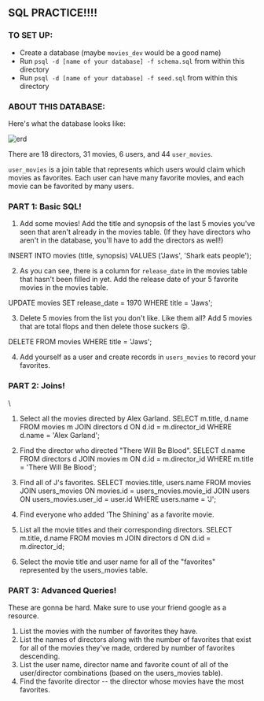 ## SQL PRACTICE!!!!

### TO SET UP:

- Create a database (maybe `movies_dev` would be a good name)
- Run `psql -d [name of your database] -f schema.sql` from within this directory 
- Run `psql -d [name of your database] -f seed.sql` from within this directory

### ABOUT THIS DATABASE:

Here's what the database looks like:

![erd](./erd.jpg)

There are 18 directors, 31 movies, 6 users, and 44 `user_movies`.

`user_movies` is a join table that represents which users would claim which movies as favorites. Each user can have many favorite movies, and each movie can be favorited by many users.

### PART 1: Basic SQL!

1. Add some movies! Add the title and synopsis of the last 5 movies you've seen that aren't already in the movies table. (If they have directors who aren't in the database, you'll have to add the directors as well!)

INSERT INTO movies
(title, synopsis)
VALUES
('Jaws', 'Shark eats people'); 

2. As you can see, there is a column for `release_date` in the movies table that hasn't been filled in yet. Add the release date of your 5 favorite movies in the movies table.

UPDATE movies 
SET release_date = 1970
WHERE title = 'Jaws';


3. Delete 5 movies from the list you don't like. Like them all? Add 5 movies that are total flops and then delete those suckers 😝.

DELETE FROM movies 
WHERE title = 'Jaws';

4. Add yourself as a user and create records in `users_movies`  to record your favorites.

### PART 2: Joins!
\
1. Select all the movies directed by Alex Garland.
SELECT m.title, d.name 
FROM movies m
JOIN directors d
ON d.id = m.director_id
WHERE d.name = 'Alex Garland';

2. Find the director who directed "There Will Be Blood".
SELECT d.name
FROM directors d
JOIN movies m
ON d.id = m.director_id
WHERE m.title = 'There Will Be Blood';

3. Find all of J's favorites.
SELECT movies.title, users.name
FROM movies
JOIN users_movies
ON movies.id = users_movies.movie_id
JOIN users ON users_movies.user_id = user.id
WHERE users.name = 'J';

4. Find everyone who added 'The Shining' as a favorite movie.
5. List all the movie titles and their corresponding directors.
SELECT m.title, d.name
FROM movies m
JOIN directors d
ON d.id = m.director_id;

6. Select the movie title and user name for all of the "favorites" represented by the users_movies table.

### PART 3: Advanced Queries!

These are gonna be hard. Make sure to use your friend google as a resource.

1. List the movies with the number of favorites they have.
2. List the names of directors along with the number of favorites that exist for all of the movies they've made, ordered by number of favorites descending.
3. List the user name, director name and favorite count of all of the user/director combinations (based on the users_movies table).
4. Find the favorite director -- the director whose movies have the most favorites.
